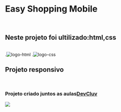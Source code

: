 <h1>Easy Shopping Mobile</h1>
<br>
<h2>Neste projeto foi ultilizado:html,css</h2>
<br>
   .<img src="https://img.shields.io/badge/HTML-239120?style=for-the-badge&logo=html5&logoColor=white" alt="logo-html"/>
   .<img src="https://img.shields.io/badge/CSS-239120?&style=for-the-badge&logo=css3&logoColor=white" alt="logo-css"/>
<br>
<h2>Projeto responsivo</h2> 
<br>
<h3>Projeto criado juntos as aulas<a href="https://rodolfomori.com.br/devclub">DevCluv</a></h3>
<img src="https://github.com/gil-sousa2180/easy-shopping-mobile/blob/main/deskop.png?raw=true"/>
